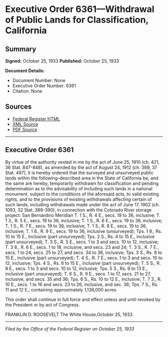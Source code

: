 # Executive Order 6361—Withdrawal of Public Lands for Classification, California

## Summary

**Signed:** October 25, 1933
**Published:** October 25, 1933

**Document Details:**
- Document Number: None
- Executive Order Number: 6361
- Citation: None

## Sources
- [Federal Register HTML](https://www.presidency.ucsb.edu/documents/executive-order-6361-withdrawal-public-lands-for-classification-california)
- [XML Source](None)
- [PDF Source](None)

---

## Executive Order 6361

By virtue of the authority vested in me by the act of June 25, 1910 (ch. 421, 36 Stat. 847-848), as amended by the act of August 24, 1912 (ch. 369, 37 Stat. 497), it is hereby ordered that the surveyed and unsurveyed public lands within the following-described area in the State of California be, and the same are hereby, temporarily withdrawn for classification and pending determination as to the advisability of including such lands in a national monument, subject to the conditions of the aforesaid acts, to valid existing rights, and to the provisions of existing withdrawals affecting certain of such lands, including withdrawals made under the act of June 17, 1902 (ch. 1093, 32 Stat. 388-390), in connection with the Colorado River storage project:
San Bernardino Meridian
T. 1 S., R. 4 E., secs. 19 to 36, inclusive;
T. 1 3., R. 5 E., secs. 19 to 36, inclusive;
T. 1 S., R. 6 E., secs. 19 to 36, inclusive;
T. 1 S., R. 7 E., secs. 19 to 36, inclusive;
T. 1 3., R. 8 E., secs. 19 to 36, inclusive;
T. 1 8., R. 9 E., secs. 19 to 36, inclusive (unsurveyed);
Tps. 1 8., Rs. 10 to 15 E., inclusive (part unsurveyed);
Tps. 2 S., Rs. 4 to 15 E., inclusive (part unsurveyed);
T. 3 S., R. 5 E., secs. 1 to 3 and secs. 10 to 12, inclusive;
T. 3 8., R. 6 E., secs. 1 to 18, inclusive, and secs. 23 and 24;
T. 3 S., R. 7 E., secs. 1 to 24, secs. 25 to 27, and secs. 34 to 36, inclusive;
Tps. 3 S., Rs. 8 to 15 E., inclusive (part unsurveyed);
T. 4 S., R. 7 E., secs. 1 to 3 and secs. 10 to 12, inclusive;
Tps. 4 S., Rs. 8 to 15 E., inclusive (part unsurveyed);
T. 5 S., R. 8 E., secs. 1 to 3 and secs. 10 to 12, inclusive;
Tps. 5 3., Rs. 9 to 13 E., inclusive (part unsurveyed);
T. 6 S., R. 9 E., secs. 1 to 17, secs. 21 to 27, inclusive, and secs. 35 and 36;
Tps. 6 S., Rs. 10 to 12 E., inclusive;
T. 7 3., R. 10 E., secs. 1 to 16 and secs. 23 to 26, inclusive, and sec. 36;
Tps. 7 S., Rs. 11 and 12 E.;
containing approximately 1,136,000 acres.

This order shall continue in full force and effect unless and until revoked by the President or by act of Congress.

FRANKLIN D. ROOSEVELT
The White House,October 25, 1933.

---

*Filed by the Office of the Federal Register on October 25, 1933*
